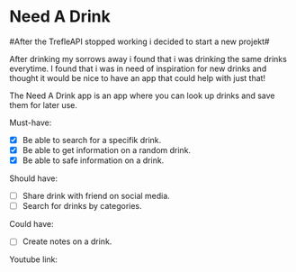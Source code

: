 # Need A Drink

#After the TrefleAPI stopped working i decided to start a new projekt#

After drinking my sorrows away i found that i was drinking the same drinks everytime. 
I found that i was in need of inspiration for new drinks and thought it would be nice to have an app that could help with just that!

The Need A Drink app is an app where you can look up drinks and save them for later use.

Must-have:

- [x] Be able to search for a specifik drink.
- [x] Be able to get information on a random drink. 
- [x] Be able to safe information on a drink.

Should have: 

- [ ] Share drink with friend on social media.
- [ ] Search for drinks by categories.

Could have:

- [ ] Create notes on a drink. 

Youtube link: 
